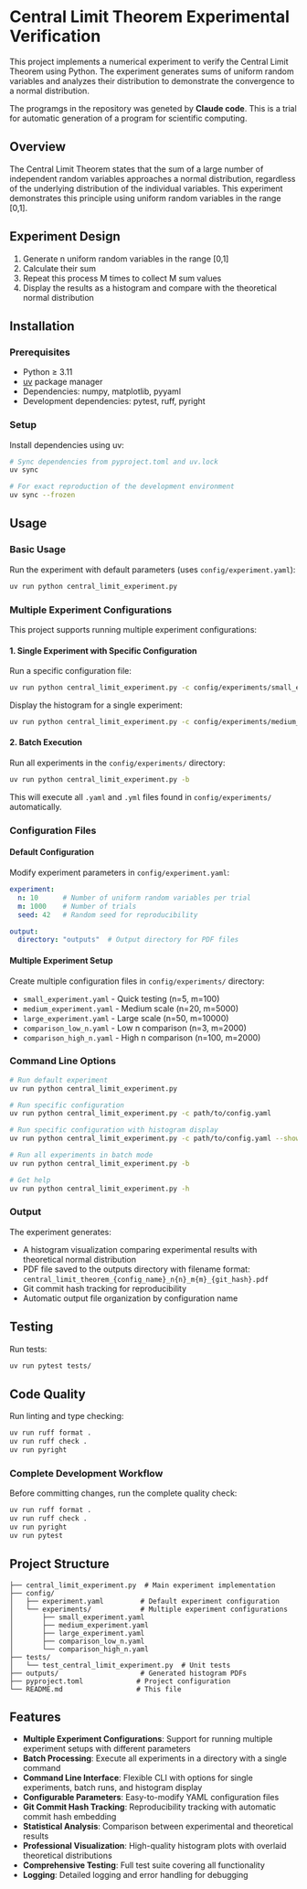 # Central Limit Theorem Experimental Verification

This project implements a numerical experiment to verify the Central Limit Theorem using Python. The experiment generates sums of uniform random variables and analyzes their distribution to demonstrate the convergence to a normal distribution.

The programgs in the repository was geneted by **Claude code**. This is a trial for automatic generation of a program for scientific computing.

## Overview

The Central Limit Theorem states that the sum of a large number of independent random variables approaches a normal distribution, regardless of the underlying distribution of the individual variables. This experiment demonstrates this principle using uniform random variables in the range [0,1].

## Experiment Design

1. Generate n uniform random variables in the range [0,1]
2. Calculate their sum
3. Repeat this process M times to collect M sum values
4. Display the results as a histogram and compare with the theoretical normal distribution

## Installation

### Prerequisites

- Python ≥ 3.11
- [uv](https://docs.astral.sh/uv/) package manager
- Dependencies: numpy, matplotlib, pyyaml
- Development dependencies: pytest, ruff, pyright

### Setup

Install dependencies using uv:

```bash
# Sync dependencies from pyproject.toml and uv.lock
uv sync

# For exact reproduction of the development environment
uv sync --frozen
```

## Usage

### Basic Usage

Run the experiment with default parameters (uses `config/experiment.yaml`):

```bash
uv run python central_limit_experiment.py
```

### Multiple Experiment Configurations

This project supports running multiple experiment configurations:

#### 1. Single Experiment with Specific Configuration

Run a specific configuration file:

```bash
uv run python central_limit_experiment.py -c config/experiments/small_experiment.yaml
```

Display the histogram for a single experiment:

```bash
uv run python central_limit_experiment.py -c config/experiments/medium_experiment.yaml --show
```

#### 2. Batch Execution

Run all experiments in the `config/experiments/` directory:

```bash
uv run python central_limit_experiment.py -b
```

This will execute all `.yaml` and `.yml` files found in `config/experiments/` automatically.

### Configuration Files

#### Default Configuration
Modify experiment parameters in `config/experiment.yaml`:

```yaml
experiment:
  n: 10      # Number of uniform random variables per trial
  m: 1000    # Number of trials
  seed: 42   # Random seed for reproducibility

output:
  directory: "outputs"  # Output directory for PDF files
```

#### Multiple Experiment Setup
Create multiple configuration files in `config/experiments/` directory:

- `small_experiment.yaml` - Quick testing (n=5, m=100)
- `medium_experiment.yaml` - Medium scale (n=20, m=5000)  
- `large_experiment.yaml` - Large scale (n=50, m=10000)
- `comparison_low_n.yaml` - Low n comparison (n=3, m=2000)
- `comparison_high_n.yaml` - High n comparison (n=100, m=2000)

### Command Line Options

```bash
# Run default experiment
uv run python central_limit_experiment.py

# Run specific configuration
uv run python central_limit_experiment.py -c path/to/config.yaml

# Run specific configuration with histogram display
uv run python central_limit_experiment.py -c path/to/config.yaml --show

# Run all experiments in batch mode
uv run python central_limit_experiment.py -b

# Get help
uv run python central_limit_experiment.py -h
```

### Output

The experiment generates:
- A histogram visualization comparing experimental results with theoretical normal distribution
- PDF file saved to the outputs directory with filename format: `central_limit_theorem_{config_name}_n{n}_m{m}_{git_hash}.pdf`
- Git commit hash tracking for reproducibility
- Automatic output file organization by configuration name

## Testing

Run tests:

```bash
uv run pytest tests/
```

## Code Quality

Run linting and type checking:

```bash
uv run ruff format .
uv run ruff check .
uv run pyright
```

### Complete Development Workflow

Before committing changes, run the complete quality check:

```bash
uv run ruff format .
uv run ruff check .
uv run pyright
uv run pytest
```

## Project Structure

```
├── central_limit_experiment.py  # Main experiment implementation
├── config/
│   ├── experiment.yaml         # Default experiment configuration
│   └── experiments/            # Multiple experiment configurations
│       ├── small_experiment.yaml
│       ├── medium_experiment.yaml
│       ├── large_experiment.yaml
│       ├── comparison_low_n.yaml
│       └── comparison_high_n.yaml
├── tests/
│   └── test_central_limit_experiment.py  # Unit tests
├── outputs/                    # Generated histogram PDFs
├── pyproject.toml             # Project configuration
└── README.md                  # This file
```

## Features

- **Multiple Experiment Configurations**: Support for running multiple experiment setups with different parameters
- **Batch Processing**: Execute all experiments in a directory with a single command
- **Command Line Interface**: Flexible CLI with options for single experiments, batch runs, and histogram display
- **Configurable Parameters**: Easy-to-modify YAML configuration files
- **Git Commit Hash Tracking**: Reproducibility tracking with automatic commit hash embedding
- **Statistical Analysis**: Comparison between experimental and theoretical results
- **Professional Visualization**: High-quality histogram plots with overlaid theoretical distributions
- **Comprehensive Testing**: Full test suite covering all functionality
- **Logging**: Detailed logging and error handling for debugging
